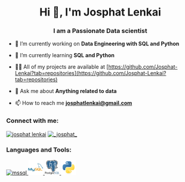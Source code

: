 <h1 align="center">Hi 👋, I'm Josphat Lenkai</h1>
<h3 align="center">I am a Passionate Data scientist</h3>

- 🔭 I’m currently working on **Data Engineering with SQL and Python**

- 🌱 I’m currently learning **SQL and Python**

- 👨‍💻 All of my projects are available at [https://github.com/Josphat-Lenkai?tab=repositories](https://github.com/Josphat-Lenkai?tab=repositories)

- 💬 Ask me about **Anything related to data**

- 📫 How to reach me **josphatlenkai@gmail.com**

<h3 align="left">Connect with me:</h3>
<p align="left">
<a href="https://www.linkedin.com/in/josphat-lenkai-4b46b91ab/" target="blank"><img align="center" src="https://raw.githubusercontent.com/rahuldkjain/github-profile-readme-generator/master/src/images/icons/Social/linked-in-alt.svg" alt="josphat lenkai" height="30" width="40" /></a>
<a href="https://instagram.com/_josphat_" target="blank"><img align="center" src="https://raw.githubusercontent.com/rahuldkjain/github-profile-readme-generator/master/src/images/icons/Social/instagram.svg" alt="_josphat_" height="30" width="40" /></a>
</p>

<h3 align="left">Languages and Tools:</h3>
<p align="left"> <a href="https://www.microsoft.com/en-us/sql-server" target="_blank" rel="noreferrer"> <img src="https://www.svgrepo.com/show/303229/microsoft-sql-server-logo.svg" alt="mssql" width="40" height="40"/> </a> <a href="https://www.mysql.com/" target="_blank" rel="noreferrer"> <img src="https://raw.githubusercontent.com/devicons/devicon/master/icons/mysql/mysql-original-wordmark.svg" alt="mysql" width="40" height="40"/> </a> <a href="https://www.postgresql.org" target="_blank" rel="noreferrer"> <img src="https://raw.githubusercontent.com/devicons/devicon/master/icons/postgresql/postgresql-original-wordmark.svg" alt="postgresql" width="40" height="40"/> </a> <a href="https://www.python.org" target="_blank" rel="noreferrer"> <img src="https://raw.githubusercontent.com/devicons/devicon/master/icons/python/python-original.svg" alt="python" width="40" height="40"/> </a> </p>
